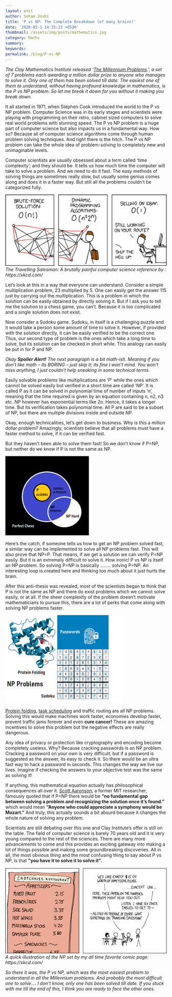 ```yaml
---
layout: post
author: Soham Joshi
title: 'P vs NP: The Complete Breakdown (of many brains)'
date: '2020-05-1 14:35:23 +0530'
thumbnail: /assets/img/posts/mathematics.jpg
category: Maths
summary: 
keywords: 
permalink: /blog/P-vs-NP
---
```


*The Clay Mathematics Institute released ‘[The Millennium Problems](https://en.wikipedia.org/wiki/Millennium_Prize_Problems).’, a set of 7 problems each awarding a million dollar prize to anyone who manages to solve it. Only one of them has been solved till date. The easiest one of them to understand, without having profound knowledge in mathematics, is the P vs NP problem. So let me break it down for you without it making you break down.*

It all started in 1971, when Stephen Cook introduced the world to the P vs NP problem. Computer Science was in its early stages and scientists were playing with programming on their retro, cabinet sized computers to solve real world problems with stunning speed. The P vs NP problem is a huge part of computer science but also impacts us in a fundamental way. How so? Because all of computer science algorithms come through human problem solving techniques. And right there is the hitch. The P vs NP problem can take the whole idea of problem-solving to completely new and unimaginable levels.

Computer scientists are usually obsessed about a term called ‘time complexity’; and they should be. It tells us how much time the computer will take to solve a problem. And we need to do it fast. The easy methods of solving things are sometimes really slow, but usually some genius comes along and does it in a faster way. But still all the problems couldn’t be categorized fully.

<p>
<img src="/assets/img/posts/xkcd2.png" class="img-fluid">
<i>The Travelling Salesman: A brutally painful computer science reference by : https://xkcd.com/</i>
</p>

Let’s look at this in a way that everyone can understand. Consider a simple multiplication problem, 23 multiplied by 5. One can easily get the answer 115 just by carrying out the multiplication. This is a problem in which the solution can be easily obtained by directly solving it. But if I ask you to tell me the solution to a chess game, you can’t. Because it is too complicated and a single solution does not exist.

Now consider a Sudoku game. Sudoku, in itself is a challenging puzzle and it would take a person some amount of time to solve it. However, if provided with the solution directly, it can be easily verified to be the correct one. Thus, our second type of problem is the ones which take a long time to solve, but its solution can be checked in short while. This analogy can easily be put in for P and NP.

*Okay **Spoiler Alert!** The next paragraph is a bit math-ish. Meaning if you don’t like math – Its BORING – just skip it; its fine I won’t mind. You won’t miss anything, I just couldn’t help sneaking in some technical terms.*

Easily solvable problems like multiplications are ‘P’ while the ones which cannot be solved easily but verified in a short time are called ‘NP’. It is called P as it can be solved in polynomial time of number of inputs ‘n’, meaning that the time required is given by an equation containing n, n2, n3 etc. NP however has exponential terms like 2n. Hence, it takes a longer time. But its verification takes polynomial time. All P are said to be a subset of NP, but there are multiple divisions inside and outside NP.

Okay, enough technicalities, let’s get down to business. Why is this a million dollar problem? Amazingly, scientists believe that all problems must have a faster method to solve, if it can be verified fast.

But they haven’t been able to solve them fast! So we don’t know if P=NP, but neither do we know if P is not
the same as NP.

<p>
<img src="/assets/img/posts/fig-2.png" class="img-fluid">
</p>

Here’s the catch, if someone tells us how to get an NP problem solved fast, a similar way can be implemented to solve all NP problems fast. This will also prove that NP=P. That means, if we get a solution we can verify P=NP easily. But it is an extremely difficult to solve it. How ironic! P vs NP is itself an NP problem. So solving P=NP is basically …….. solving P=NP. An interesting loop is created here and thinking too much about it just hurts the brain.

After this anti-thesis was revealed, most of the scientists began to think that P is not the same as NP and there do exist problems which we cannot solve easily, or at all.
If the sheer complexity of the problem doesn’t motivate mathematicians to pursue this, there are a lot of perks that come along with solving NP problems faster.

<p>
<img src="/assets/img/posts/protein-2.png" class="img-fluid">
</p>

[Protein folding](https://en.wikipedia.org/wiki/Protein_folding), [task scheduling](https://en.wikipedia.org/wiki/Scheduling_(computing)) and traffic routing are all NP problems. Solving this would make machines work faster, economies develop faster, prevent traffic jams forever and even **cure cancer!** These are amazing incentives to solve this problem but the negative effects are really dangerous.

Any idea of privacy or protection like cryptography and encoding become completely useless. Why? Because cracking passwords is an NP problem. Cracking a password on your own is very difficult, but if a password is suggested as the answer, its easy to check it. So there would be an ultra fast way to hack a password in seconds. This changes the way we live our lives. Imagine if checking the answers to your objective test was the same as solving it!

If anything, this mathematical equation actually has philosophical consequences all over it. [Scott Aaronson](https://en.wikipedia.org/wiki/Scott_Aaronson), a former MIT researcher, famously quoted that if P=NP there would be **“no fundamental gap between solving a problem and recognizing the solution once it’s found.”** which would mean **“Anyone who could appreciate a symphony would be Mozart.”** And truly, this actually sounds a bit absurd because it changes the whole nature of solving any problem.

Scientists are still debating over this one and Clay Institute’s offer is still on the table. The field of computer science is barely 70 years old and it is very young compared to the rest of the sciences. There are many more advancements to come and this provides an exciting gateway into making a lot of things possible and making some groundbreaking discoveries. All in all, the most obvious thing and the most confusing thing to say about P vs NP, is that **"you have it to solve it to solve it".**

<p>
<img src="/assets/img/posts/xkcd.png" class="img-fluid">
<i>A quick illustration of the NP set by my all time favorite comic page: https://xkcd.com/</i>
</p>

*So there it was, the P vs NP, which was the most easiest problem to understand in all the Millennium problems. And probably the most difficult one to solve…. I don’t know, only one has been solved till date. If you stuck with me till the end of this, I think you are ready to face the other ones.*